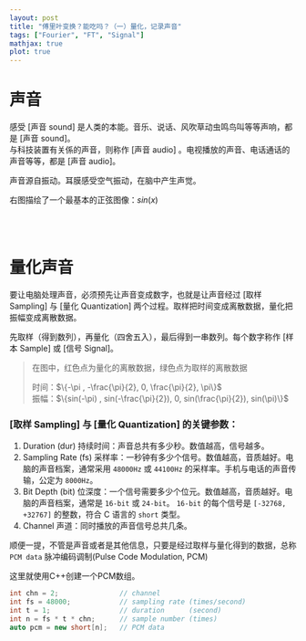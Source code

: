 ```yaml
---
layout: post
title: "傅里叶变换？能吃吗？（一）量化，记录声音"
tags: ["Fourier", "FT", "Signal"]
mathjax: true 
plot: true
---
```


# 声音

<span class="plot" id="function-continuity-singal"></span>
<script>
functionPlot({
  title: 'sin(x)',
  disableZoom: true,
  yAxis: {domain: [-1.5, 1.5]},
  height: 250,
  width: 330,
  target: '#function-continuity-singal',
  data: [{
    fn: 'sin(x)'
  }]
})
</script>

感受 [声音 sound] 是人类的本能。音乐、说话、风吹草动虫鸣鸟叫等等声响，都是 [声音 sound]。  
与科技装置有关係的声音，则称作 [声音 audio] 。电视播放的声音、电话通话的声音等等，都是 [声音 audio]。

声音源自振动。耳膜感受空气振动，在脑中产生声觉。

右图描绘了一个最基本的正弦图像：$sin(x)$

<br/><br/>

# 量化声音

<span class="plot" id="function-continuity-sin-x"></span>
<script>
functionPlot({
  title: 'sin(x)',
  disableZoom: true,
  yAxis: {domain: [-1.5, 1.5]},
  height: 250,
  width: 330,
  target: '#function-continuity-sin-x',
  data: [{
    fn: 'sin(x)',
    }, {
    points: [
      [-Math.PI, -Math.sin(Math.PI)],
      [-Math.PI/2, -Math.sin(Math.PI/2)],
      [0, 0],
      [Math.PI/2, Math.sin(Math.PI/2)],
      [Math.PI, Math.sin(Math.PI)]
    ],
    fnType: 'points',
    graphType: 'scatter'
  }, {
    points: [
      [-Math.PI, 0],
      [-Math.PI/2, 0],
      [0, 0],
      [Math.PI/2, 0],
      [Math.PI, 0]
    ],
    fnType: 'points',
    graphType: 'scatter'
  }]
})
</script>

要让电脑处理声音，必须预先让声音变成数字，也就是让声音经过 [取样 Sampling] 与 [量化 Quantization] 两个过程。取样把时间变成离散数据，量化把振幅变成离散数据。

先取样（得到数列），再量化（四舍五入），最后得到一串数列。每个数字称作 [样本 Sample] 或 [信号 Signal]。

> 在图中，红色点为量化的离散数据，绿色点为取样的离散数据
> 
> 时间：$\{-\pi , -\frac{\pi}{2},  0,  \frac{\pi}{2},  \pi\}$  
> 振幅：$\{sin(-\pi) , sin(-\frac{\pi}{2}),  0,  sin(\frac{\pi}{2}),  sin(\pi)\}$

### [取样 Sampling] 与 [量化 Quantization] 的关键参数：

1. Duration (dur) 持续时间：声音总共有多少秒。数值越高，信号越多。
1. Sampling Rate (fs) 采样率：一秒钟有多少个信号。数值越高，音质越好。电脑的声音档案，通常采用 `48000Hz` 或 `44100Hz` 的采样率。手机与电话的声音传输，公定为 `8000Hz`。
1. Bit Depth (bit) 位深度：一个信号需要多少个位元。数值越高，音质越好。电脑的声音档案，通常是 `16-bit` 或 `24-bit`。 `16-bit` 的每个信号是 `[-32768, +32767]` 的整数，符合 C 语言的 `short` 类型。
1. Channel 声道：同时播放的声音信号总共几条。

顺便一提，不管是声音或者是其他信息，只要是经过取样与量化得到的数据，总称 `PCM data` 脉冲编码调制(Pulse Code Modulation, PCM)

这里就使用C++创建一个PCM数组。
```cpp
int chn = 2;               // channel
int fs = 48000;            // sampling rate (times/second)
int t = 1;                 // duration      (second)
int n = fs * t * chn;      // sample number (times)
auto pcm = new short[n];   // PCM data
```

